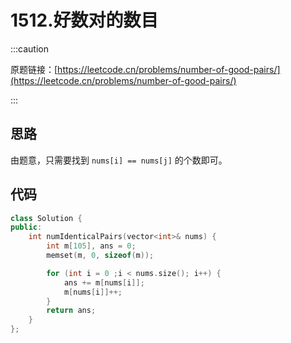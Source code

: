 # 1512.好数对的数目

:::caution

原题链接：[https://leetcode.cn/problems/number-of-good-pairs/](https://leetcode.cn/problems/number-of-good-pairs/)

:::

## 思路

由题意，只需要找到 `nums[i] == nums[j]` 的个数即可。

## 代码

```cpp
class Solution {
public:
    int numIdenticalPairs(vector<int>& nums) {
        int m[105], ans = 0;
        memset(m, 0, sizeof(m));

        for (int i = 0 ;i < nums.size(); i++) {
            ans += m[nums[i]];
            m[nums[i]]++;
        }
        return ans;
    }
};
```

